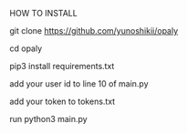 HOW TO INSTALL 


git clone https://github.com/yunoshikii/opaly 

cd opaly 

pip3 install requirements.txt

add your user id to line 10 of main.py 

add your token to tokens.txt

run python3 main.py
